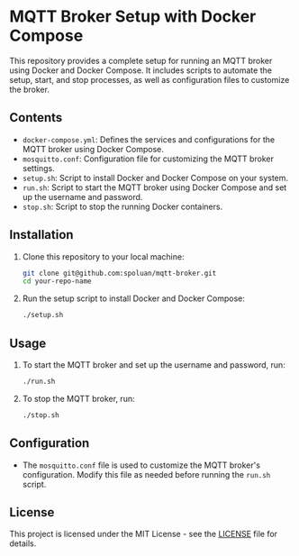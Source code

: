 # MQTT Broker Setup with Docker Compose

This repository provides a complete setup for running an MQTT broker using Docker and Docker Compose. It includes scripts to automate the setup, start, and stop processes, as well as configuration files to customize the broker.

## Contents

- `docker-compose.yml`: Defines the services and configurations for the MQTT broker using Docker Compose.
- `mosquitto.conf`: Configuration file for customizing the MQTT broker settings.
- `setup.sh`: Script to install Docker and Docker Compose on your system.
- `run.sh`: Script to start the MQTT broker using Docker Compose and set up the username and password.
- `stop.sh`: Script to stop the running Docker containers.

## Installation

1. Clone this repository to your local machine:
    ```bash
    git clone git@github.com:spoluan/mqtt-broker.git
    cd your-repo-name
    ```

2. Run the setup script to install Docker and Docker Compose:
    ```bash
    ./setup.sh
    ```

## Usage

1. To start the MQTT broker and set up the username and password, run:
    ```bash
    ./run.sh
    ```

2. To stop the MQTT broker, run:
    ```bash
    ./stop.sh
    ```

## Configuration

- The `mosquitto.conf` file is used to customize the MQTT broker's configuration. Modify this file as needed before running the `run.sh` script.

## License

This project is licensed under the MIT License - see the [LICENSE](LICENSE) file for details.

